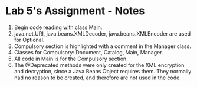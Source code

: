# Lab 5's Assignment - Notes

1. Begin code reading with class Main.
2. java.net.URI, java.beans.XMLDecoder, java.beans.XMLEncoder are used for Optional.
3. Compulsory section is highlighted with a comment in the Manager class.
4. Classes for Compulsory: Document, Catalog, Main, Manager.
5. All code in Main is for the Compulsory section.
6. The @Deprecated methods were only created for the XML encryption and decryption, since a Java Beans Object requires them.
   They normally had no reason to be created, and therefore are not used in the code.
